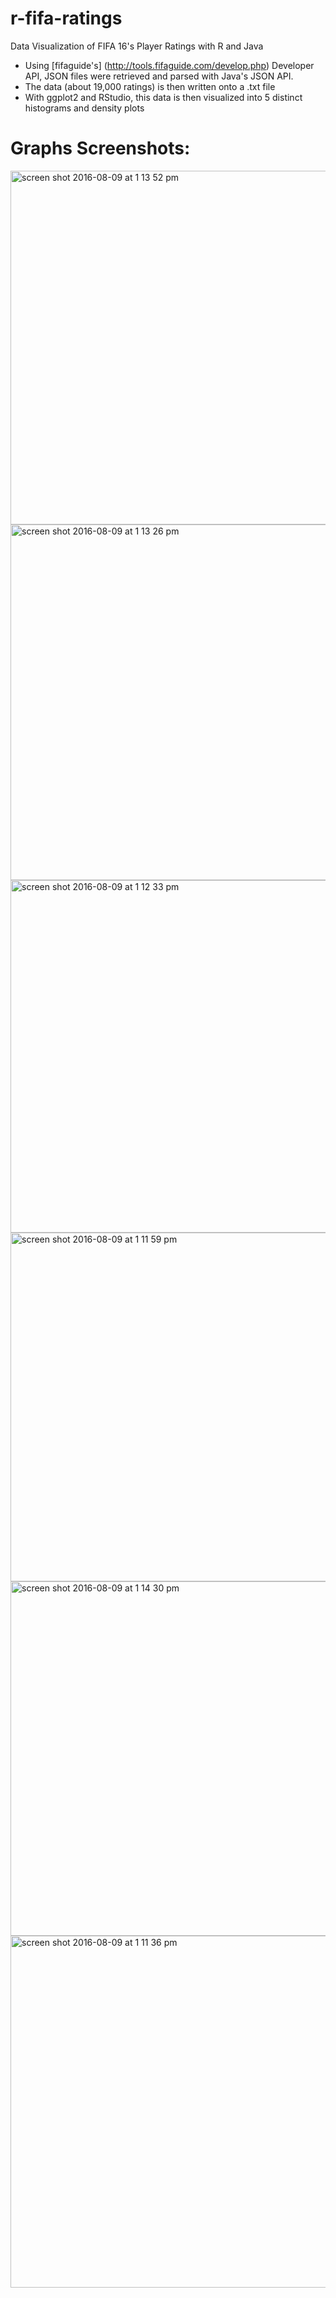 # r-fifa-ratings
Data Visualization of FIFA 16's Player Ratings with R and Java
- Using [fifaguide's] (http://tools.fifaguide.com/develop.php) Developer API, JSON files were retrieved and parsed with Java's JSON API.
- The data (about 19,000 ratings) is then written onto a .txt file
- With ggplot2 and RStudio, this data is then visualized into 5 distinct histograms and density plots

# Graphs Screenshots:
<img width="566" alt="screen shot 2016-08-09 at 1 13 52 pm" src="https://cloud.githubusercontent.com/assets/12012798/17531975/3d1856e4-5e33-11e6-8f50-62ba37c03132.png">
<img width="569" alt="screen shot 2016-08-09 at 1 13 26 pm" src="https://cloud.githubusercontent.com/assets/12012798/17531976/3d1fb48e-5e33-11e6-8abd-db1e3da6b42e.png">
<img width="564" alt="screen shot 2016-08-09 at 1 12 33 pm" src="https://cloud.githubusercontent.com/assets/12012798/17531977/3d24b10a-5e33-11e6-805d-7366e7ae8824.png">
<img width="558" alt="screen shot 2016-08-09 at 1 11 59 pm" src="https://cloud.githubusercontent.com/assets/12012798/17531979/3d27d90c-5e33-11e6-9bd1-8aa43b364a41.png">
<img width="567" alt="screen shot 2016-08-09 at 1 14 30 pm" src="https://cloud.githubusercontent.com/assets/12012798/17531974/3d00e18a-5e33-11e6-890b-3b12ee07b1c2.png">
<img width="563" alt="screen shot 2016-08-09 at 1 11 36 pm" src="https://cloud.githubusercontent.com/assets/12012798/17531978/3d26fa14-5e33-11e6-9dbd-a8bb032517b5.png">
